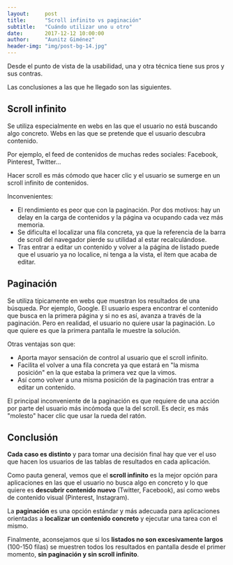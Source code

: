 ```yaml
---
layout:     post
title:      "Scroll infinito vs paginación"
subtitle:   "Cuándo utilizar uno u otro"
date:       2017-12-12 10:00:00
author:     "Aunitz Giménez"
header-img: "img/post-bg-14.jpg"
---
```


<p>Desde el punto de vista de la usabilidad, una y otra t&eacute;cnica tiene sus pros y sus contras.</p>

<p>Las conclusiones a las que he llegado son las siguientes.</p>

<h2>Scroll infinito</h2>

<p>Se utiliza especialmente en webs en las que el usuario no est&aacute; buscando algo concreto. Webs en las que se pretende que el usuario descubra contenido.</p>

<p>Por ejemplo, el feed de contenidos de muchas redes sociales: Facebook, Pinterest, Twitter...</p>

<p>Hacer scroll es m&aacute;s c&oacute;modo que hacer clic y el usuario se sumerge en un scroll infinito de contenidos.</p>

<p>Inconvenientes:</p>
<ul>
    <li>El rendimiento es peor que con la paginaci&oacute;n. Por dos motivos: hay un delay en la carga de contenidos y la p&aacute;gina va ocupando cada vez m&aacute;s memoria.</li>
    <li>Se dificulta el localizar una fila concreta, ya que la referencia de la barra de scroll del navegador pierde su utilidad al estar recalcul&aacute;ndose.</li>
    <li>Tras entrar a editar un contenido y volver a la p&aacute;gina de listado puede que el usuario ya no localice, ni tenga a la vista, el &iacute;tem que acaba de editar.</li>
</ul>

<h2>Paginaci&oacute;n</h2>

<p>Se utiliza t&iacute;picamente en webs que muestran los resultados de una b&uacute;squeda. Por ejemplo, Google. El usuario espera encontrar el contenido que busca en la primera p&aacute;gina y si no es as&iacute;, avanza a trav&eacute;s de la paginaci&oacute;n. Pero en realidad, el usuario no quiere usar la paginaci&oacute;n. Lo que quiere es que la primera pantalla le muestre la soluci&oacute;n.</p>
<p>Otras ventajas son que:</p>

<ul>
    <li>Aporta mayor sensaci&oacute;n de control al usuario que el scroll infinito.</li>
    <li>Facilita el volver a una fila concreta ya que estar&aacute; en "la misma posici&oacute;n" en la que estaba la primera vez que la vimos.</li>
    <li>As&iacute; como volver a una misma posici&oacute;n de la paginaci&oacute;n tras entrar a editar un contenido.</li>
</ul>

<p>El principal inconveniente de la paginaci&oacute;n es que requiere de una acci&oacute;n por parte del usuario m&aacute;s inc&oacute;moda que la del scroll. Es decir, es m&aacute;s "molesto" hacer clic que usar la rueda del rat&oacute;n.</p>

<h2>Conclusi&oacute;n</h2>

<p><strong>Cada caso es distinto</strong> y para tomar una decisi&oacute;n final hay que ver el uso que hacen los usuarios de las tablas de resultados en cada aplicaci&oacute;n.</p>

<p>Como pauta general, vemos que el <strong>scroll infinito</strong> es la mejor opci&oacute;n para aplicaciones en las que el usuario no busca algo en concreto y lo que quiere es <strong>descubrir contenido nuevo</strong> (Twitter, Facebook), as&iacute; como webs de contenido visual (Pinterest, Instagram).</p>

<p>La <strong>paginaci&oacute;n</strong> es una opci&oacute;n est&aacute;ndar y m&aacute;s adecuada para aplicaciones orientadas a <strong>localizar un contenido concreto</strong> y ejecutar una tarea con el mismo.</p>

<p>Finalmente, aconsejamos que si los <strong>listados no son excesivamente largos</strong> (100-150 filas) se muestren todos los resultados en pantalla desde el primer momento, <strong>sin paginaci&oacute;n y sin scroll infinito</strong>.</p>